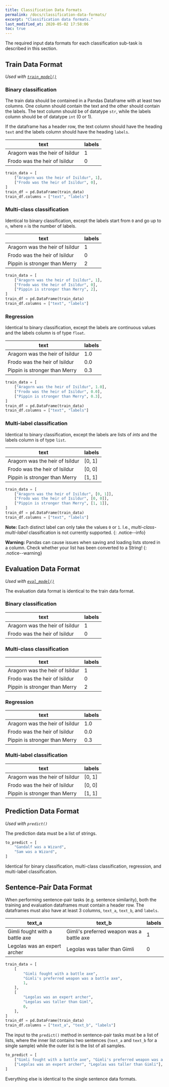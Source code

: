 ```yaml
---
title: Classification Data Formats
permalink: /docs/classification-data-formats/
excerpt: "Classification data formats."
last_modified_at: 2020-05-02 17:58:06
toc: true
---
```


The required input data formats for each classification sub-task is described in this section.


## Train Data Format

*Used with [`train_model()`](/docs/classification-models/#training-a-classification-model)*

### Binary classification

The train data should be contained in a Pandas Dataframe with at least two columns. One column should contain the text and the other should contain the labels. The text column should be of datatype `str`, while the labels column should be of datatype `int` (0 or 1).

If the dataframe has a header row, the text column should have the heading `text` and the labels column should have the heading `labels`.

| text                            | labels |
| ------------------------------- | ------ |
| Aragorn was the heir of Isildur | 1      |
| Frodo was the heir of Isildur   | 0      |

```python
train_data = [
    ["Aragorn was the heir of Isildur", 1],
    ["Frodo was the heir of Isildur", 0],
]
train_df = pd.DataFrame(train_data)
train_df.columns = ["text", "labels"]
```

### Multi-class classification

Identical to binary classification, except the labels start from `0` and go up to `n`, where `n` is the number of labels.

| text                            | labels |
| ------------------------------- | ------ |
| Aragorn was the heir of Isildur | 1      |
| Frodo was the heir of Isildur   | 0      |
| Pippin is stronger than Merry   | 2      |

```python
train_data = [
    ["Aragorn was the heir of Isildur", 1],
    ["Frodo was the heir of Isildur", 0],
    ["Pippin is stronger than Merry", 2],
]
train_df = pd.DataFrame(train_data)
train_df.columns = ["text", "labels"]
```

### Regression

Identical to binary classification, except the labels are continuous values and the labels column is of type `float`.

| text                            | labels |
| ------------------------------- | ------ |
| Aragorn was the heir of Isildur | 1.0    |
| Frodo was the heir of Isildur   | 0.0    |
| Pippin is stronger than Merry   | 0.3    |

```python
train_data = [
    ["Aragorn was the heir of Isildur", 1.0],
    ["Frodo was the heir of Isildur", 0.0],
    ["Pippin is stronger than Merry", 0.3],
]
train_df = pd.DataFrame(train_data)
train_df.columns = ["text", "labels"]
```

### Multi-label classification

Identical to binary classification, except the labels are lists of *ints* and the labels column is of type `list`.

| text                            | labels |
| ------------------------------- | ------ |
| Aragorn was the heir of Isildur | [0, 1] |
| Frodo was the heir of Isildur   | [0, 0] |
| Pippin is stronger than Merry   | [1, 1] |

```python
train_data = [
    ["Aragorn was the heir of Isildur", [0, 1]],
    ["Frodo was the heir of Isildur", [0, 0]],
    ["Pippin is stronger than Merry", [1, 1]],
]
train_df = pd.DataFrame(train_data)
train_df.columns = ["text", "labels"]
```

**Note:** Each distinct label can only take the values `0` or `1`. I.e., *multi-class-multi-label* classification is not currently supported.
{: .notice--info}

**Warning:** Pandas can cause issues when saving and loading lists stored in a column. Check whether your list has been converted to a String!
{: .notice--warning}



## Evaluation Data Format

*Used with [`eval_model()`](/docs/classification-models/#evaluating-a-classification-model)*

The evaluation data format is identical to the train data format.

### Binary classification

| text                            | labels |
| ------------------------------- | ------ |
| Aragorn was the heir of Isildur | 1      |
| Frodo was the heir of Isildur   | 0      |

### Multi-class classification

| text                            | labels |
| ------------------------------- | ------ |
| Aragorn was the heir of Isildur | 1      |
| Frodo was the heir of Isildur   | 0      |
| Pippin is stronger than Merry   | 2      |


### Regression

| text                            | labels |
| ------------------------------- | ------ |
| Aragorn was the heir of Isildur | 1.0    |
| Frodo was the heir of Isildur   | 0.0    |
| Pippin is stronger than Merry   | 0.3    |

### Multi-label classification

| text                            | labels |
| ------------------------------- | ------ |
| Aragorn was the heir of Isildur | [0, 1] |
| Frodo was the heir of Isildur   | [0, 0] |
| Pippin is stronger than Merry   | [1, 1] |


## Prediction Data Format
*Used with `predict()`*

The prediction data must be a list of strings.

```python
to_predict = [
    "Gandalf was a Wizard",
    "Sam was a Wizard",
]
```

Identical for binary classification, multi-class classification, regression, and multi-label classification.


## Sentence-Pair Data Format

When performing sentence-pair tasks (e.g. sentence similarity), both the training and evaluation dataframes must contain a header row. The dataframes must also have at least 3 columns, `text_a`, `text_b`, and `labels`.

| text_a                         | text_b                                    | labels |
| ------------------------------ | ----------------------------------------- | ------ |
| Gimli fought with a battle axe | Gimli's preferred weapon was a battle axe | 1      |
| Legolas was an expert archer   | Legolas was taller than Gimli             | 0      |

```python
train_data = [
    [
        "Gimli fought with a battle axe",
        "Gimli's preferred weapon was a battle axe",
        1,
    ],
    [
        "Legolas was an expert archer",
        "Legolas was taller than Giml",
        0,
    ],
]
train_df = pd.DataFrame(train_data)
train_df.columns = ["text_a", "text_b", "labels"]
```

The input to the `predict()` method in sentence-pair tasks must be a list of lists, where the inner list contains two sentences (`text_a` and `text_b` for a single sample) while the outer list is the list of all samples.

```python
to_predict = [
    ["Gimli fought with a battle axe", "Gimli's preferred weapon was a battle axe"],
    ["Legolas was an expert archer", "Legolas was taller than Gimli"],
]
```

Everything else is identical to the single sentence data formats.
